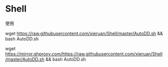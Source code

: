# Shell

使用

wget https://raw.githubusercontent.com/xieruan/Shell/master/AutoDD.sh && bash AutoDD.sh



wget https://mirror.ghproxy.com/https://raw.githubusercontent.com/xieruan/Shell/master/AutoDD.sh && bash AutoDD.sh

